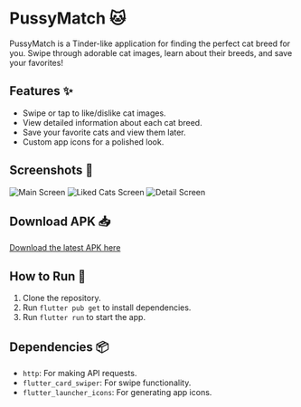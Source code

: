 # PussyMatch 🐱

PussyMatch is a Tinder-like application for finding the perfect cat breed for you. Swipe through adorable cat images, learn about their breeds, and save your favorites!

## Features ✨
- Swipe or tap to like/dislike cat images.
- View detailed information about each cat breed.
- Save your favorite cats and view them later.
- Custom app icons for a polished look.

## Screenshots 📸
![Main Screen](screenshots/main_screen.png)
![Liked Cats Screen](screenshots/liked_cats_screen.png)
![Detail Screen](screenshots/detail_screen.png)

## Download APK 📥
[Download the latest APK here](https://github.com/LysinKirill/PussyMatch/releases/download/v0.6.9/app-release.apk)

## How to Run 🚀
1. Clone the repository.
2. Run `flutter pub get` to install dependencies.
3. Run `flutter run` to start the app.

## Dependencies 📦
- `http`: For making API requests.
- `flutter_card_swiper`: For swipe functionality.
- `flutter_launcher_icons`: For generating app icons.